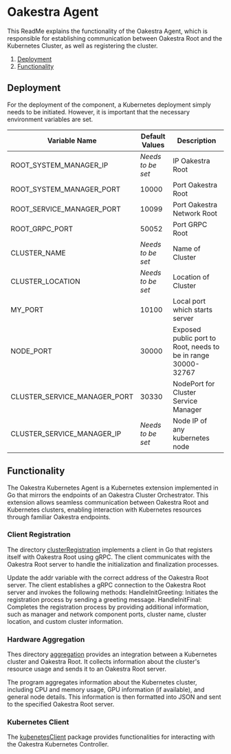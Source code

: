 # Oakestra Agent

This ReadMe explains the functionality of the Oakestra Agent, which is responsible for establishing communication between Oakestra Root and the Kubernetes Cluster, as well as registering the cluster.


1. [Deployment](#oakestra-agent)
2. [Functionality](#Functionality)

## Deployment
For the deployment of the component, a Kubernetes deployment simply needs to be initiated. However, it is important that the necessary environment variables are set. 


| Variable Name                   | Default Values      | Description                                                     |
|---------------------------------|---------------------|-----------------------------------------------------------------|
| ROOT_SYSTEM_MANAGER_IP          | *Needs to be set*      | IP Oakestra Root                                                |
| ROOT_SYSTEM_MANAGER_PORT        | 10000               | Port Oakestra Root                                              |
| ROOT_SERVICE_MANAGER_PORT       | 10099               | Port Oakestra Network Root                                      |
| ROOT_GRPC_PORT                  | 50052               | Port GRPC Root                                                  |
| CLUSTER_NAME                    | *Needs to be set*  | Name of Cluster                                                 |
| CLUSTER_LOCATION                | *Needs to be set*  | Location of Cluster                                             |
| MY_PORT                         | 10100               | Local port which starts server                                  |
| NODE_PORT                       | 30000               | Exposed public port to Root, needs to be in range 30000-32767   |
| CLUSTER_SERVICE_MANAGER_PORT    | 30330               | NodePort for Cluster Service Manager                            |
| CLUSTER_SERVICE_MANAGER_IP      | *Needs to be set*           | Node IP of any kubernetes node                           |



## Functionality

The Oakestra Kubernetes Agent is a Kubernetes extension implemented in Go that mirrors the endpoints of an Oakestra Cluster Orchestrator. This extension allows seamless communication between Oakestra Root and Kubernetes clusters, enabling interaction with Kubernetes resources through familiar Oakestra endpoints.

### Client Registration 

The directory [clusterRegistration](./agent/clusterRegistration/) implements a client in Go that registers itself with Oakestra Root using gRPC. The client communicates with the Oakestra Root server to handle the initialization and finalization processes.

Update the addr variable with the correct address of the Oakestra Root server.
The client establishes a gRPC connection to the Oakestra Root server and invokes the following methods:
HandleInitGreeting: Initiates the registration process by sending a greeting message.
HandleInitFinal: Completes the registration process by providing additional information, such as manager and network component ports, cluster name, cluster location, and custom cluster information.



### Hardware Aggregation

Thes directory [aggregation](./agent/aggregation) provides an integration between a Kubernetes cluster and Oakestra Root. It collects information about the cluster's resource usage and sends it to an Oakestra Root server.

The program aggregates information about the Kubernetes cluster, including CPU and memory usage, GPU information (if available), and general node details. This information is then formatted into JSON and sent to the specified Oakestra Root server.


### Kubernetes Client

The [kubenetesClient](./agent/kubernetesClient) package provides functionalities for interacting with the Oakestra Kubernetes Controller.

